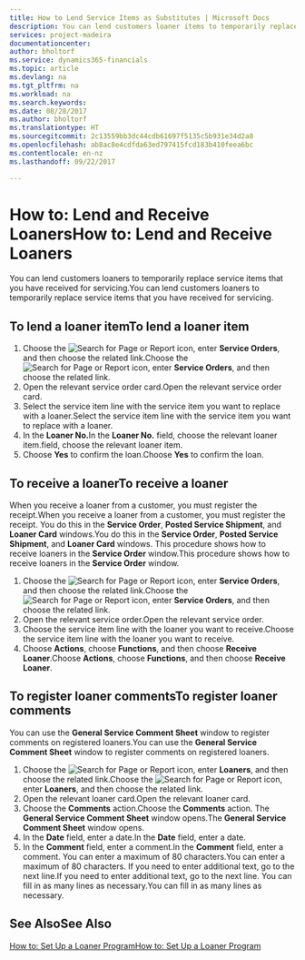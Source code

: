 ```yaml
---
title: How to Lend Service Items as Substitutes | Microsoft Docs
description: You can lend customers loaner items to temporarily replace service items that you have received for servicing.
services: project-madeira
documentationcenter: 
author: bholtorf
ms.service: dynamics365-financials
ms.topic: article
ms.devlang: na
ms.tgt_pltfrm: na
ms.workload: na
ms.search.keywords: 
ms.date: 08/28/2017
ms.author: bholtorf
ms.translationtype: HT
ms.sourcegitcommit: 2c13559bb3dc44cdb61697f5135c5b931e34d2a8
ms.openlocfilehash: ab8ac8e4cdfda63ed797415fcd183b410feea6bc
ms.contentlocale: en-nz
ms.lasthandoff: 09/22/2017

---
```

# <a name="how-to-lend-and-receive-loaners"></a><span data-ttu-id="167ce-103">How to: Lend and Receive Loaners</span><span class="sxs-lookup"><span data-stu-id="167ce-103">How to: Lend and Receive Loaners</span></span>
<span data-ttu-id="167ce-104">You can lend customers loaners to temporarily replace service items that you have received for servicing.</span><span class="sxs-lookup"><span data-stu-id="167ce-104">You can lend customers loaners to temporarily replace service items that you have received for servicing.</span></span>  
  
## <a name="to-lend-a-loaner-item"></a><span data-ttu-id="167ce-105">To lend a loaner item</span><span class="sxs-lookup"><span data-stu-id="167ce-105">To lend a loaner item</span></span>    
1. <span data-ttu-id="167ce-106">Choose the ![Search for Page or Report](media/ui-search/search_small.png "Search for Page or Report icon") icon, enter **Service Orders**, and then choose the related link.</span><span class="sxs-lookup"><span data-stu-id="167ce-106">Choose the ![Search for Page or Report](media/ui-search/search_small.png "Search for Page or Report icon") icon, enter **Service Orders**, and then choose the related link.</span></span>  
2. <span data-ttu-id="167ce-107">Open the relevant service order card.</span><span class="sxs-lookup"><span data-stu-id="167ce-107">Open the relevant service order card.</span></span>  
3. <span data-ttu-id="167ce-108">Select the service item line with the service item you want to replace with a loaner.</span><span class="sxs-lookup"><span data-stu-id="167ce-108">Select the service item line with the service item you want to replace with a loaner.</span></span>  
4. <span data-ttu-id="167ce-109">In the **Loaner No.**</span><span class="sxs-lookup"><span data-stu-id="167ce-109">In the **Loaner No.**</span></span> <span data-ttu-id="167ce-110">field, choose the relevant loaner item.</span><span class="sxs-lookup"><span data-stu-id="167ce-110">field, choose the relevant loaner item.</span></span>  
5. <span data-ttu-id="167ce-111">Choose **Yes** to confirm the loan.</span><span class="sxs-lookup"><span data-stu-id="167ce-111">Choose **Yes** to confirm the loan.</span></span>  

## <a name="to-receive-a-loaner"></a><span data-ttu-id="167ce-112">To receive a loaner</span><span class="sxs-lookup"><span data-stu-id="167ce-112">To receive a loaner</span></span>  
<span data-ttu-id="167ce-113">When you receive a loaner from a customer, you must register the receipt.</span><span class="sxs-lookup"><span data-stu-id="167ce-113">When you receive a loaner from a customer, you must register the receipt.</span></span> <span data-ttu-id="167ce-114">You do this in the **Service Order**, **Posted Service Shipment**, and **Loaner Card** windows.</span><span class="sxs-lookup"><span data-stu-id="167ce-114">You do this in the **Service Order**, **Posted Service Shipment**, and **Loaner Card** windows.</span></span> <span data-ttu-id="167ce-115">This procedure shows how to receive loaners in the **Service Order** window.</span><span class="sxs-lookup"><span data-stu-id="167ce-115">This procedure shows how to receive loaners in the **Service Order** window.</span></span>  
  
1. <span data-ttu-id="167ce-116">Choose the ![Search for Page or Report](media/ui-search/search_small.png "Search for Page or Report icon") icon, enter **Service Orders**, and then choose the related link.</span><span class="sxs-lookup"><span data-stu-id="167ce-116">Choose the ![Search for Page or Report](media/ui-search/search_small.png "Search for Page or Report icon") icon, enter **Service Orders**, and then choose the related link.</span></span>  
2. <span data-ttu-id="167ce-117">Open the relevant service order.</span><span class="sxs-lookup"><span data-stu-id="167ce-117">Open the relevant service order.</span></span>  
3. <span data-ttu-id="167ce-118">Choose the service item line with the loaner you want to receive.</span><span class="sxs-lookup"><span data-stu-id="167ce-118">Choose the service item line with the loaner you want to receive.</span></span>  
4. <span data-ttu-id="167ce-119">Choose **Actions**, choose **Functions**, and then choose **Receive Loaner**.</span><span class="sxs-lookup"><span data-stu-id="167ce-119">Choose **Actions**, choose **Functions**, and then choose **Receive Loaner**.</span></span>  

## <a name="to-register-loaner-comments"></a><span data-ttu-id="167ce-120">To register loaner comments</span><span class="sxs-lookup"><span data-stu-id="167ce-120">To register loaner comments</span></span>  
<span data-ttu-id="167ce-121">You can use the **General Service Comment Sheet** window to register comments on registered loaners.</span><span class="sxs-lookup"><span data-stu-id="167ce-121">You can use the **General Service Comment Sheet** window to register comments on registered loaners.</span></span>  
  
1. <span data-ttu-id="167ce-122">Choose the ![Search for Page or Report](media/ui-search/search_small.png "Search for Page or Report icon") icon, enter **Loaners**, and then choose the related link.</span><span class="sxs-lookup"><span data-stu-id="167ce-122">Choose the ![Search for Page or Report](media/ui-search/search_small.png "Search for Page or Report icon") icon, enter **Loaners**, and then choose the related link.</span></span>  
2. <span data-ttu-id="167ce-123">Open the relevant loaner card.</span><span class="sxs-lookup"><span data-stu-id="167ce-123">Open the relevant loaner card.</span></span>  
3. <span data-ttu-id="167ce-124">Choose the **Comments** action.</span><span class="sxs-lookup"><span data-stu-id="167ce-124">Choose the **Comments** action.</span></span> <span data-ttu-id="167ce-125">The **General Service Comment Sheet** window opens.</span><span class="sxs-lookup"><span data-stu-id="167ce-125">The **General Service Comment Sheet** window opens.</span></span>  
4. <span data-ttu-id="167ce-126">In the **Date** field, enter a date.</span><span class="sxs-lookup"><span data-stu-id="167ce-126">In the **Date** field, enter a date.</span></span>  
5. <span data-ttu-id="167ce-127">In the **Comment** field, enter a comment.</span><span class="sxs-lookup"><span data-stu-id="167ce-127">In the **Comment** field, enter a comment.</span></span> <span data-ttu-id="167ce-128">You can enter a maximum of 80 characters.</span><span class="sxs-lookup"><span data-stu-id="167ce-128">You can enter a maximum of 80 characters.</span></span> <span data-ttu-id="167ce-129">If you need to enter additional text, go to the next line.</span><span class="sxs-lookup"><span data-stu-id="167ce-129">If you need to enter additional text, go to the next line.</span></span> <span data-ttu-id="167ce-130">You can fill in as many lines as necessary.</span><span class="sxs-lookup"><span data-stu-id="167ce-130">You can fill in as many lines as necessary.</span></span>  
  
## <a name="see-also"></a><span data-ttu-id="167ce-131">See Also</span><span class="sxs-lookup"><span data-stu-id="167ce-131">See Also</span></span>  
[<span data-ttu-id="167ce-132">How to: Set Up a Loaner Program</span><span class="sxs-lookup"><span data-stu-id="167ce-132">How to: Set Up a Loaner Program</span></span>](service-how-setup-loaner-program.md)   

